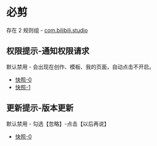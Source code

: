 # 必剪

存在 2 规则组 - [com.bilibili.studio](/src/apps/com.bilibili.studio.ts)

## 权限提示-通知权限请求

默认禁用 - 会出现在创作、模板、我的页面，自动点击不开启。

- [快照-0](https://i.gkd.li/import/12908880)
- [快照-1](https://i.gkd.li/import/12908886)

## 更新提示-版本更新

默认禁用 - 勾选【忽略】-点击【以后再说】

- [快照-0](https://i.gkd.li/import/13496049)
